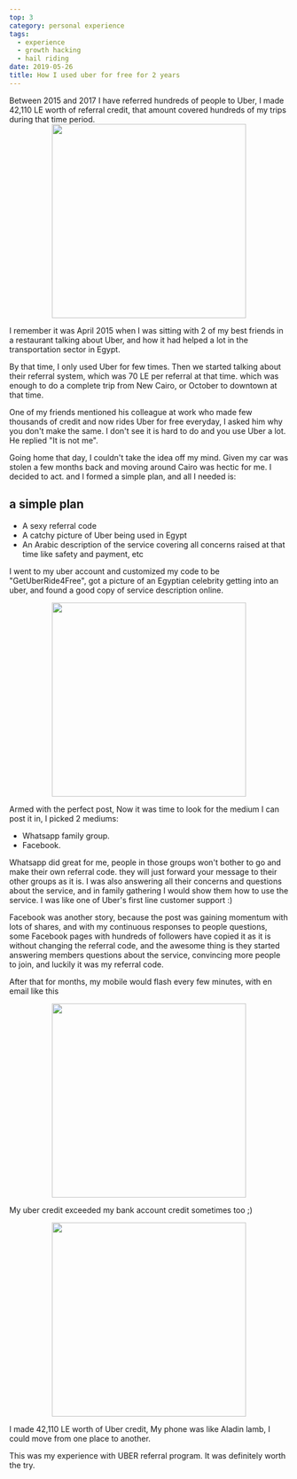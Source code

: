 ```yaml
---
top: 3
category: personal experience
tags:
  - experience
  - growth hacking
  - hail riding
date: 2019-05-26
title: How I used uber for free for 2 years
---
```

<div dir=rtl><social-share :networks="['email', 'facebook', 'twitter', 'linkedin']" /></div>
Between 2015 and 2017 I have referred hundreds of people to Uber, I made 42,110 LE worth of referral credit, that amount covered hundreds of my trips during that time period. 
<!-- more -->

<div style="text-align: center;"><img src="/assets/img/i-user-uber-for-free-for-two-years/uber-logo.jpg" width=350></div>


I remember it was April 2015 when I was sitting with 2 of my best friends in a restaurant talking about Uber, and how it had helped a lot in the transportation sector in Egypt. 



By that time, I only used Uber for few times. Then we started talking about their referral system, which was 70 LE per referral at that time. which was enough to do a complete trip from New Cairo, or October to downtown at that time.



One of my friends mentioned his colleague at work who made few thousands of credit and now rides Uber for free everyday, I asked him why you don't make the same. I don't see it is hard to do and you use Uber a lot. He replied "It is not me".



Going home that day, I couldn't take the idea off my mind. Given my car was stolen a few months back and moving around Cairo was hectic for me. I decided to act. and I formed a simple plan, and all I needed is:

## a simple plan

- A sexy referral code
- A catchy picture of Uber being used in Egypt
- An Arabic description of the service covering all concerns raised at that time like safety and payment, etc

I went to my uber account and customized my code to be "GetUberRide4Free", got a picture of an Egyptian celebrity getting into an uber, and found a good copy of service description online.

<div style="text-align: center;"><img src="/assets/img/i-user-uber-for-free-for-two-years/image-1.jpg" width=350></div>


Armed with the perfect post, Now it was time to look for the medium I can post it in, I picked 2 mediums:

- Whatsapp family group.
- Facebook.

Whatsapp did great for me, people in those groups won't bother to go and make their own referral code. they will just forward your message to their other groups as it is. I was also answering all their concerns and questions about the service, and in family gathering I would show them how to use the service. I was like one of Uber's first line customer support :)

Facebook was another story, because the post was gaining momentum with lots of shares, and with my continuous responses to people questions, some Facebook pages with hundreds of followers have copied it as it is without changing the referral code, and the awesome thing is they started answering members questions about the service, convincing more people to join, and luckily it was my referral code. 








After that for months, my mobile would flash every few minutes, with en email like this


<div style="text-align: center;"><img src="/assets/img/i-user-uber-for-free-for-two-years/image-2.png" width=350></div>



My uber credit exceeded my bank account credit sometimes too ;)


<div style="text-align: center;"><img src="/assets/img/i-user-uber-for-free-for-two-years/image-3.jpg" width=350></div>



I made 42,110 LE worth of Uber credit, My phone was like Aladin lamb, I could move from one place to another.



This was my experience with UBER referral program. It was definitely worth the try.
